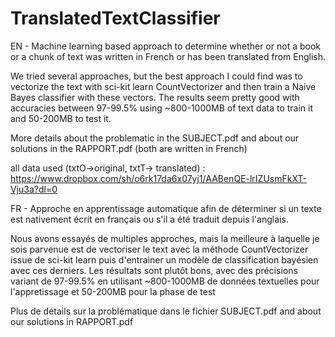# TranslatedTextClassifier

EN - Machine learning based approach to determine whether or not a book or a chunk of text was written in French or has been translated from English.

We tried several approaches, but the best approach I could find was to vectorize the text with sci-kit learn CountVectorizer and then train a Naive Bayes classifier 
with these vectors. The results seem pretty good with accuracies between 97-99.5% using ~800-1000MB of text data to train it and 50-200MB to test it.

More details about the problematic in the SUBJECT.pdf and about our solutions in the RAPPORT.pdf (both are written in French) 


all data used (txtO->original, txtT-> translated) : https://www.dropbox.com/sh/o6rk17da6x07yj1/AABenQE-lrIZUsmFkXT-Vju3a?dl=0 

FR - Approche en apprentissage automatique afin de déterminer si un texte est nativement écrit en français ou s'il a été traduit depuis l'anglais.

Nous avons essayés de multiples approches, mais la meilleure à laquelle je sois parvenue est de vectoriser le text avec la méthode CountVectorizer issue de sci-kit learn puis d'entrainer un modèle de classification bayésien avec ces derniers. Les résultats sont plutôt bons, avec des précisions variant de 97-99.5% en utilisant ~800-1000MB de données textuelles pour l'appretissage et 50-200MB pour la phase de test

Plus de détails sur la problématique dans le fichier SUBJECT.pdf and about our solutions in RAPPORT.pdf
